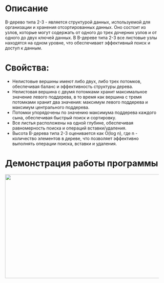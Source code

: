 # Описание

B-дерево типа 2-3 - является структурой данных, используемой для организации и хранения отсортированных данных. Оно состоит из узлов, которые могут содержать от одного до трех дочерних узлов и от одного до двух ключей данных. В B-дереве типа 2-3 все листовые узлы находятся на одном уровне, что обеспечивает эффективный поиск и доступ к данным.

# Cвойства:

- Нелистовые вершины имеют либо двух, либо трех потомков, обеспечивая баланс и эффективность структуры дерева.
- Нелистовая вершина с двумя потомками хранит максимальное значение левого поддерева, в то время как вершина с тремя потомками хранит два значения: максимум левого поддерева и максимум центрального поддерева.
- Потомки упорядочены по значению максимума поддерева каждого сына, обеспечивая быстрый поиск и сортировку.
- Все листья расположены на одной глубине, обеспечивая равномерность поиска и операций вставки/удаления.
- Высота B-дерева типа 2-3 оценивается как O(log n), где n - количество элементов в дереве, что позволяет эффективно выполнять операции поиска, вставки и удаления.

# Демонстрация работы программы

<div>
  <img width=580 height=340 src="https://github.com/GREBIAR-Git/2-3Tree/assets/74742355/1698ca69-d72c-4711-a4b3-0028122c9d94">
</div>

